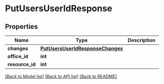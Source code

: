 # PutUsersUserIdResponse

## Properties
Name | Type | Description | Notes
------------ | ------------- | ------------- | -------------
**changes** | [**PutUsersUserIdResponseChanges**](PutUsersUserIdResponseChanges.md) |  | [optional] 
**office_id** | **int** |  | [optional] 
**resource_id** | **int** |  | [optional] 

[[Back to Model list]](../README.md#documentation-for-models) [[Back to API list]](../README.md#documentation-for-api-endpoints) [[Back to README]](../README.md)

